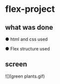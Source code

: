 # flex-project

## what was done

&#9679; html and css used

&#9679; Flex structure used

## screen
![](green plants.gif)
